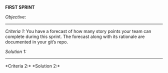 
****FIRST SPRINT****

*Objective:*

<hr>

*Criteria 1:*
You have a forecast of how many story points your team can complete during this sprint. The forecast along with its rationale are documented in your git’s repo.
<br>

*Solution 1:*

<hr>
*Criteria 2:*
*Solution 2:*

